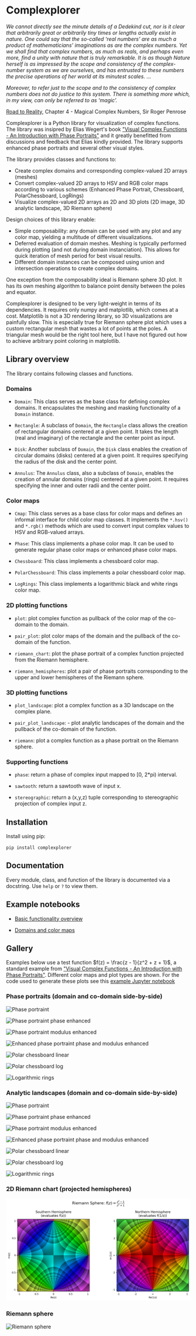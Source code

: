 # Complexplorer

*We cannot directly see the minute details of a Dedekind cut, nor is it clear that arbitrarily great or
arbitrarily tiny times or lengths actually exist in nature. One could say that 
the so-called ‘real numbers’ are as much a product of mathematicians’ 
imaginations as are the complex numbers. Yet we shall find that complex 
numbers, as much as reals, and perhaps even more, find a unity with 
nature that is truly remarkable. It is as though Nature herself is as 
impressed by the scope and consistency of the complex-number system 
as we are ourselves, and has entrusted to these numbers the precise 
operations of her world at its minutest scales.* ...

*Moreover, to refer just to the scope and to the consistency of complex 
numbers does not do justice to this system. There is something more 
which, in my view, can only be referred to as ‘magic’.*

[Road to Reality](https://www.ams.org/notices/200606/rev-blank.pdf), Chapter 4 - Magical Complex Numbers, Sir Roger Penrose

Complexplorer is a Python library for visualization of complex functions. 
The library was insipred by Elias Wegert's book ["Visual Complex Functions - An Introduction with Phase Portraits"](https://link.springer.com/book/10.1007/978-3-0348-0180-5) and it greatly benefitted from discussions and feedback that Elias kindly provided. The library supports enhanced phase portraits and 
several other visual styles. 

The library provides classes and functions to:  

* Create complex domains and corresponding complex-valued 2D arrays (meshes)
* Convert complex-valued 2D arrays to HSV and RGB color maps according to various schemes (Enhanced Phase Portrait, Chessboard, PolarChessboard, LogRings)
* Visualize complex-valued 2D arrays as 2D and 3D plots (2D image, 3D analytic landscape, 3D Riemann sphere)

Design choices of this library enable:  

* Simple composability: any domain can be used with any plot and any color map, yielding a multitude of different visualizations.
* Deferred evaluation of domain meshes. Meshing is typically performed during plotting (and not during domain instanciation). This allows for quick iteration of mesh period for best visual results.
* Different domain instances can be composed using union and intersection operations to create complex domains.

One exception from the composability ideal is Riemann sphere 3D plot. It has its own meshing algorithm to balance point density between the poles and equator.

Complexplorer is designed to be very light-weight in terms of its dependencies. It requires only numpy and matplotlib, which comes at a cost. 
Matplotlib is not a 3D rendering library, so 3D visualizations are painfully slow. This is especially true for Riemann sphere plot which uses 
a custom rectangular mesh that wastes a lot of points at the poles. A triangular mesh would be the right tool here, but I have not figured out how to achieve arbitrary point coloring in matplotlib.

## Library overview

The library contains following classes and functions.

### Domains

* `Domain`: This class serves as the base class for defining complex domains. It encapsulates 
the meshing and masking functionality of a `Domain` instance.

* `Rectangle`: A subclass of `Domain`, the `Rectangle` class allows the creation of rectangular domains centered at a given point. 
It takes the length (real and imaginary) of the rectangle and the center point as input.

* `Disk`: Another subclass of `Domain`, the `Disk` class enables the creation of circular domains (disks) centered at a given point.
It requires specifying the radius of the disk and the center point.

* `Annulus`: The `Annulus` class, also a subclass of `Domain`, enables the creation of annular domains (rings) centered at a given point.
It requires specifying the inner and outer radii and the center point.

### Color maps

* `Cmap`: This class serves as a base class for color maps and defines 
an informal interface for child color map classes. It implements 
the `*.hsv()` and `*.rgb()` methods which are used to convert 
input complex values to HSV and RGB-valued arrays.

* `Phase`: This class implements a phase color map. It can be used
to generate regular phase color maps or enhanced phase color maps.

* `Chessboard`: This class implements a chessboard color map.

* `PolarChessboard`: This class implements a polar chessboard color map.

* `LogRings`: This class implements a logarithmic black and white rings color map.

### 2D plotting functions

* `plot`: plot complex function as pullback of the color map of the co-domain to the domain.

* `pair_plot`: plot color maps of the domain and the pullback of the co-domain of the function.

* `riemann_chart`: plot the phase portrait of a complex function projected from the Riemann hemisphere.

* `riemann_hemispheres`: plot a pair of phase portraits corresponding to the upper and lower hemispheres of the Riemann sphere.

### 3D plotting functions

* `plot_landscape`: plot a complex function as a 3D landscape on the complex plane.

* `pair_plot_landscape`: - plot analytic landscapes of the domain and the pullback of the co-domain of the function.

* `riemann`: plot a complex function as a phase portrait on the Riemann sphere.

### Supporting functions

* `phase`: return a phase of complex input mapped to [0, 2*pi) interval.

* `sawtooth`: return a sawtooth wave of input x.

* `stereographic`: return a (x,y,z) tuple corresponding to stereographic projection of complex input z.

## Installation

Install using pip:

```
pip install complexplorer
```

## Documentation

Every module, class, and function of the library is documented via a docstring. Use `help` or `?` to view them.

## Example notebooks

* [Basic functionality overview](https://github.com/kuvychko/complexplorer/tree/main/examples/plot_example.ipynb)

* [Domains and color maps](https://github.com/kuvychko/complexplorer/tree/main/examples/domains_cmaps_example.ipynb)

## Gallery

Examples below use a test function $f(z) = \frac{z - 1}{z^2 + z + 1}$, a standard example from ["Visual Complex Functions - An Introduction with Phase Portraits"](https://link.springer.com/book/10.1007/978-3-0348-0180-5). Different color maps and plot types are shown. For the code used to generate these plots see this [example Jupyter notebook](https://github.com/kuvychko/complexplorer/tree/main/examples/plot_example.ipynb)

### Phase portraits (domain and co-domain side-by-side)

![Phase portraint](https://github.com/kuvychko/complexplorer/blob/main/examples/gallery/Phase_portrait_2d.png?raw=true)


![Phase portraint phase enhanced](https://github.com/kuvychko/complexplorer/blob/main/examples/gallery/Phase_portrait_phase_enhanced_2d.png?raw=true)

![Phase portraint modulus enhanced](https://github.com/kuvychko/complexplorer/blob/main/examples/gallery/Phase_portrait_modulus_enhanced_2d.png?raw=true)

![Enhanced phase portraint phase and modulus enhanced](https://github.com/kuvychko/complexplorer/blob/main/examples/gallery/Enhanced_phase_portrait_phase_and_modulus_enhanced_2d.png?raw=true)

![Polar chessboard linear](https://github.com/kuvychko/complexplorer/blob/main/examples/gallery/Polar_chessboard_linear_modulus_spacing_2d.png?raw=true)

![Polar chessboard log](https://github.com/kuvychko/complexplorer/blob/main/examples/gallery/Polar_chessboard_log_modulus_spacing_2d.png?raw=true)

![Logarithmic rings](https://github.com/kuvychko/complexplorer/blob/main/examples/gallery/Logarithmic_rings_2d.png?raw=true)

### Analytic landscapes  (domain and co-domain side-by-side)

![Phase portraint](https://github.com/kuvychko/complexplorer/blob/main/examples/gallery/Phase_portrait_3d.png?raw=true)

![Phase portraint phase enhanced](https://github.com/kuvychko/complexplorer/blob/main/examples/gallery/Phase_portrait_phase_enhanced_3d.png?raw=true)

![Phase portraint modulus enhanced](https://github.com/kuvychko/complexplorer/blob/main/examples/gallery/Phase_portrait_modulus_enhanced_3d.png?raw=true)

![Enhanced phase portraint phase and modulus enhanced](https://github.com/kuvychko/complexplorer/blob/main/examples/gallery/Enhanced_phase_portrait_phase_and_modulus_enhanced_3d.png?raw=true)

![Polar chessboard linear](https://github.com/kuvychko/complexplorer/blob/main/examples/gallery/Polar_chessboard_linear_modulus_spacing_3d.png?raw=true)

![Polar chessboard log](https://github.com/kuvychko/complexplorer/blob/main/examples/gallery/Polar_chessboard_log_modulus_spacing_3d.png?raw=true)

![Logarithmic rings](https://github.com/kuvychko/complexplorer/blob/main/examples/gallery/Logarithmic_rings_3d.png?raw=true)

### 2D Riemann chart (projected hemispheres)

![Riemann charts](https://github.com/kuvychko/complexplorer/blob/main/examples/gallery/riemann_chart_2d.png?raw=true)

### Riemann sphere

![Riemann sphere](https://github.com/kuvychko/complexplorer/blob/main/examples/gallery/riemann_sphere_3d.png?raw=true)
